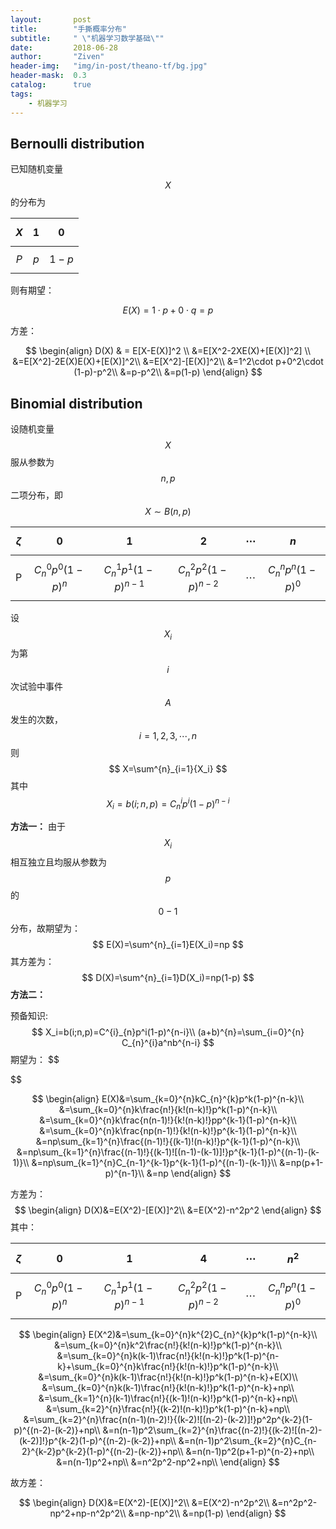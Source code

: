 ```yaml
---
layout:       post
title:        "手撕概率分布"
subtitle:     " \"机器学习数学基础\""
date:         2018-06-28
author:       "Ziven"
header-img:   "img/in-post/theano-tf/bg.jpg"
header-mask:  0.3
catalog:      true
tags:
    - 机器学习
---
```


## Bernoulli distribution

已知随机变量$$X$$的分布为

| $$X$$ | $$1$$ |  $$0$$  |
| :---: | :---: | :-----: |
| $$P$$ | $$p$$ | $$1-p$$ |

则有期望：

$$
E(X)=1\cdot p+0\cdot q=p
$$


方差：

$$
\begin{align}
D(X) & = E[X-E(X)]^2 \\
&=E[X^2-2XE(X)+[E(X)]^2] \\
&=E[X^2]-2E(X)E(X)+[E(X)]^2\\
&=E[X^2]-[E(X)]^2\\
&=1^2\cdot p+0^2\cdot (1-p)-p^2\\
&=p-p^2\\
&=p(1-p)
\end{align}
$$

## Binomial distribution

设随机变量$$X$$服从参数为$$n,p$$二项分布，即$$X\sim B(n,p)$$

| $$\zeta$$ |             0             |              1              |              2              | $$\cdots$$ | $$n$$                     |
| :-------: | :-----------------------: | :-------------------------: | :-------------------------: | :--------: | ------------------------- |
|     P     | $$C^{0}_{n}p^0(1-p)^{n}$$ | $$C^{1}_{n}p^1(1-p)^{n-1}$$ | $$C^{2}_{n}p^2(1-p)^{n-2}$$ | $$\cdots$$ | $$C^{n}_{n}p^n(1-p)^{0}$$ |

设$$X_i$$为第$$i$$次试验中事件$$A$$发生的次数，$$i=1, 2, 3, \cdots , n$$则
$$
X=\sum^{n}_{i=1}{X_i}
$$
其中$$X_i=b(i;n,p)=C^{i}_{n}p^i(1-p)^{n-i}$$

**方法一：** 由于$$X_i$$相互独立且均服从参数为$$p$$的$$0-1$$分布，故期望为：
$$
E(X)=\sum^{n}_{i=1}E(X_i)=np
$$
其方差为：
$$
D(X)=\sum^{n}_{i=1}D(X_i)=np(1-p)
$$
**方法二：**

预备知识:
$$
X_i=b(i;n,p)=C^{i}_{n}p^i(1-p)^{n-i}\\
(a+b)^{n}=\sum_{i=0}^{n} C_{n}^{i}a^nb^{n-i}
$$
期望为：
$$

$$

$$
\begin{align}
E(X)&=\sum_{k=0}^{n}kC_{n}^{k}p^k(1-p)^{n-k}\\
&=\sum_{k=0}^{n}k\frac{n!}{k!(n-k)!}p^k(1-p)^{n-k}\\
&=\sum_{k=0}^{n}k\frac{n(n-1)!}{k!(n-k)!}pp^{k-1}(1-p)^{n-k}\\
&=\sum_{k=0}^{n}k\frac{np(n-1)!}{k!(n-k)!}p^{k-1}(1-p)^{n-k}\\
&=np\sum_{k=1}^{n}\frac{(n-1)!}{(k-1)!(n-k)!}p^{k-1}(1-p)^{n-k}\\
&=np\sum_{k=1}^{n}\frac{(n-1)!}{(k-1)![(n-1)-(k-1)]!}p^{k-1}(1-p)^{(n-1)-(k-1)}\\
&=np\sum_{k=1}^{n}C_{n-1}^{k-1}p^{k-1}(1-p)^{(n-1)-(k-1)}\\
&=np(p+1-p)^{n-1}\\
&=np
\end{align}
$$

方差为：
$$
\begin{align}
D(X)&=E(X^2)-[E(X)]^2\\
&=E(X^2)-n^2p^2
\end{align}
$$
其中：

| $$\zeta$$ |             0             |              1              |              4              | $$\cdots$$ | $$n^2$$                   |
| :-------: | :-----------------------: | :-------------------------: | :-------------------------: | :--------: | ------------------------- |
|     P     | $$C^{0}_{n}p^0(1-p)^{n}$$ | $$C^{1}_{n}p^1(1-p)^{n-1}$$ | $$C^{2}_{n}p^2(1-p)^{n-2}$$ | $$\cdots$$ | $$C^{n}_{n}p^n(1-p)^{0}$$ |

$$
\begin{align}
E(X^2)&=\sum_{k=0}^{n}k^{2}C_{n}^{k}p^k(1-p)^{n-k}\\
&=\sum_{k=0}^{n}k^2\frac{n!}{k!(n-k)!}p^k(1-p)^{n-k}\\
&=\sum_{k=0}^{n}k(k-1)\frac{n!}{k!(n-k)!}p^k(1-p)^{n-k}+\sum_{k=0}^{n}k\frac{n!}{k!(n-k)!}p^k(1-p)^{n-k}\\
&=\sum_{k=0}^{n}k(k-1)\frac{n!}{k!(n-k)!}p^k(1-p)^{n-k}+E(X)\\
&=\sum_{k=0}^{n}k(k-1)\frac{n!}{k!(n-k)!}p^k(1-p)^{n-k}+np\\
&=\sum_{k=1}^{n}(k-1)\frac{n!}{(k-1)!(n-k)!}p^k(1-p)^{n-k}+np\\
&=\sum_{k=2}^{n}\frac{n!}{(k-2)!(n-k)!}p^k(1-p)^{n-k}+np\\
&=\sum_{k=2}^{n}\frac{n(n-1)(n-2)!}{(k-2)![(n-2)-(k-2)]!}p^2p^{k-2}(1-p)^{(n-2)-(k-2)}+np\\
&=n(n-1)p^2\sum_{k=2}^{n}\frac{(n-2)!}{(k-2)![(n-2)-(k-2)]!}p^{k-2}(1-p)^{(n-2)-(k-2)}+np\\
&=n(n-1)p^2\sum_{k=2}^{n}C_{n-2}^{k-2}p^{k-2}(1-p)^{(n-2)-(k-2)}+np\\
&=n(n-1)p^2(p+1-p)^{n-2}+np\\
&=n(n-1)p^2+np\\
&=n^2p^2-np^2+np\\
\end{align}
$$

故方差：

$$
\begin{align}
D(X)&=E(X^2)-[E(X)]^2\\
&=E(X^2)-n^2p^2\\
&=n^2p^2-np^2+np-n^2p^2\\
&=np-np^2\\
&=np(1-p)
\end{align}
$$



